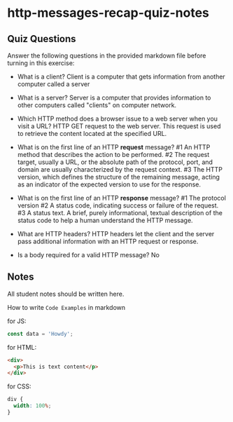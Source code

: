 # http-messages-recap-quiz-notes

## Quiz Questions

Answer the following questions in the provided markdown file before turning in this exercise:

- What is a client?
  Client is a computer that gets information from another computer called a server

- What is a server?
  Server is a computer that provides information to other computers called "clients" on computer network.

- Which HTTP method does a browser issue to a web server when you visit a URL?
  HTTP GET request to the web server. This request is used to retrieve the content located at the specified URL.

- What is on the first line of an HTTP **request** message?
  #1 An HTTP method that describes the action to be performed. #2 The request target, usually a URL, or the absolute path of the protocol, port, and domain are usually characterized by the request context. #3 The HTTP version, which defines the structure of the remaining message, acting as an indicator of the expected version to use for the response.

- What is on the first line of an HTTP **response** message?
  #1 The protocol version #2 A status code, indicating success or failure of the request. #3 A status text. A brief, purely informational, textual description of the status code to help a human understand the HTTP message.

- What are HTTP headers?
  HTTP headers let the client and the server pass additional information with an HTTP request or response.

- Is a body required for a valid HTTP message?
  No

## Notes

All student notes should be written here.

How to write `Code Examples` in markdown

for JS:

```javascript
const data = 'Howdy';
```

for HTML:

```html
<div>
  <p>This is text content</p>
</div>
```

for CSS:

```css
div {
  width: 100%;
}
```
